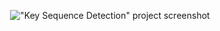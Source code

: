 <div align="center">

!["Key Sequence Detection" project screenshot](https://i.postimg.cc/fLKfrM2H/kd.gif)

</div>
